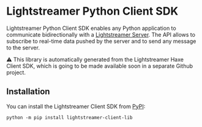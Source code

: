 # Lightstreamer Python Client SDK

Lightstreamer Python Client SDK enables any Python application to communicate bidirectionally with a [Lightstreamer Server](http://www.lightstreamer.com). The API allows to subscribe to real-time data pushed by the server and to send any message to the server.

⚠️ This library is automatically generated from the Lightstreamer Haxe Client SDK, which is going to be made available soon in a separate Github project.

## Installation

You can install the Lightstreamer Client SDK from [PyPI](https://pypi.org/project/lightstreamer-client-lib/):

```
python -m pip install lightstreamer-client-lib
```
